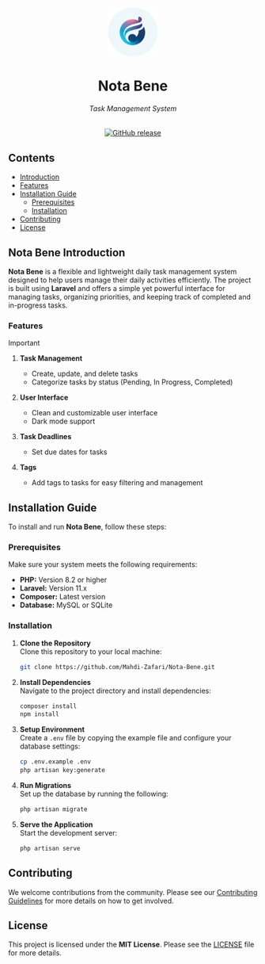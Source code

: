 <p align="center">
  <img width="100" height="100" alt="Nota Bene logo" src="public/images/app_logo_circle.png">
</p>

<h1 align="center">Nota Bene</h1>
<h6 align="center">Task Management System</h6>

<p align="center">
  <a href="https://github.com/Mahdi-Zafari/Nota-Bene/releases">
    <img src="https://img.shields.io/github/v/release/Mahdi-Zafari/Nota-Bene?label=Version" alt="GitHub release">
  </a>
</p>

## Contents

- [Introduction](#nota-bene-introduction)  
- [Features](#features)  
- [Installation Guide](#installation-guide)  
  - [Prerequisites](#prerequisites)  
  - [Installation](#installation)  
- [Contributing](#contributing)  
- [License](#license)  

## Nota Bene Introduction
**Nota Bene** is a flexible and lightweight daily task management system designed to help users manage their daily activities efficiently. The project is built using **Laravel** and offers a simple yet powerful interface for managing tasks, organizing priorities, and keeping track of completed and in-progress tasks.

### Features

> [!IMPORTANT]
> 
> 1. **Task Management**
>    - Create, update, and delete tasks
>    - Categorize tasks by status (Pending, In Progress, Completed)
> 
> 2. **User Interface**
>    - Clean and customizable user interface
>    - Dark mode support
> 
> 3. **Task Deadlines**
>    - Set due dates for tasks
> 
> 4. **Tags**
>    - Add tags to tasks for easy filtering and management

## Installation Guide
To install and run **Nota Bene**, follow these steps:

### Prerequisites
Make sure your system meets the following requirements:
- **PHP:** Version 8.2 or higher
- **Laravel:** Version 11.x
- **Composer:** Latest version
- **Database:** MySQL or SQLite

### Installation

1. **Clone the Repository**  
   Clone this repository to your local machine:
   ```bash
   git clone https://github.com/Mahdi-Zafari/Nota-Bene.git
   ```

2. **Install Dependencies**  
   Navigate to the project directory and install dependencies:
   ```bash
   composer install
   npm install
   ```

3. **Setup Environment**  
   Create a `.env` file by copying the example file and configure your database settings:
   ```bash
   cp .env.example .env
   php artisan key:generate
   ```

4. **Run Migrations**  
   Set up the database by running the following:
   ```bash
   php artisan migrate
   ```

5. **Serve the Application**  
   Start the development server:
   ```bash
   php artisan serve
   ```

## Contributing
We welcome contributions from the community. Please see our [Contributing Guidelines](CONTRIBUTING.md) for more details on how to get involved.

## License
This project is licensed under the **MIT License**. Please see the [LICENSE](./LICENSE) file for more details.
